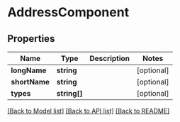 # AddressComponent

## Properties
Name | Type | Description | Notes
------------ | ------------- | ------------- | -------------
**longName** | **string** |  | [optional] 
**shortName** | **string** |  | [optional] 
**types** | **string[]** |  | [optional] 

[[Back to Model list]](../README.md#documentation-for-models) [[Back to API list]](../README.md#documentation-for-api-endpoints) [[Back to README]](../README.md)


